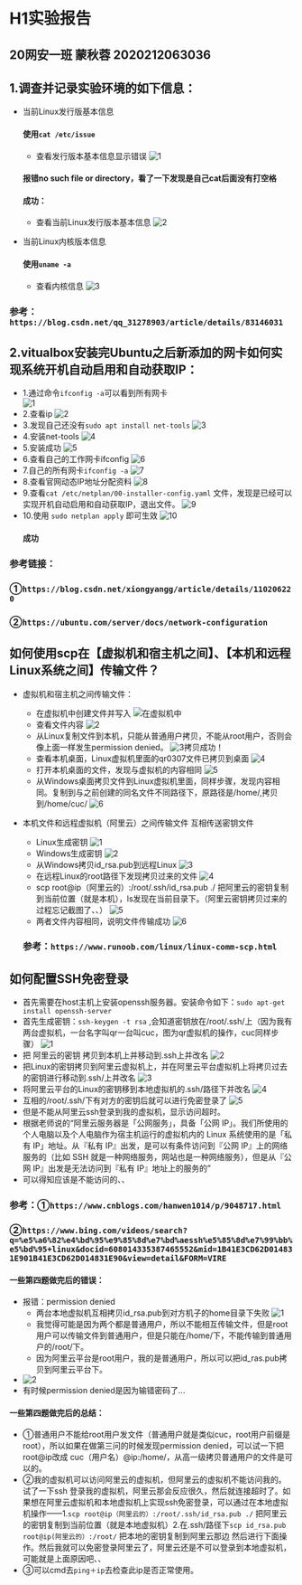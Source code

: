 # H1实验报告
## 20网安一班 蒙秋蓉 2020212063036 

## 1.调查并记录实验环境的如下信息：
- 当前Linux发行版基本信息
  #### 使用```cat /etc/issue``` 
  - 查看发行版本基本信息显示错误
  ![1](1/查看发行版本基本信息显示错误.png)
  #### 报错no such file or directory，看了一下发现是自己cat后面没有打空格
  #### 成功：
  - 查看当前Linux发行版本基本信息
  ![2](1/查看当前Linux发行版本基本信息.png)
  
- 当前Linux内核版本信息
  #### 使用```uname -a``` 
  - 查看内核信息
  ![3](1/uname%20-a%20查看内核信息.png)

### 参考：```https://blog.csdn.net/qq_31278903/article/details/83146031```

## 2.vitualbox安装完Ubuntu之后新添加的网卡如何实现系统开机自动启用和自动获取IP：
- 1.通过命令```ifconfig -a```可以看到所有网卡  
  ![1](2/使用ifconfig%20-a查看阿里云的所有网卡.png)
- 2.查看ip
  ![2](2/查看网卡.png)
- 3.发现自己还没有```sudo apt install net-tools```
  ![3](2/自己还没有install%20net-tools.png)
- 4.安装net-tools
  ![4](2/安装net-tools.png)
- 5.安装成功
  ![5](2/安装成功.png)
- 6.查看自己的工作网卡ifconfig
  ![6](2/自己的工作网卡ifconfig.png)
- 7.自己的所有网卡```ifconfig -a```
  ![7](2/自己的所有网卡ifconfig%20-a.png)
- 8.查看官网动态IP地址分配资料
  ![8](2/官网动态IP地址分配.png)
- 9.查看```cat /etc/netplan/00-installer-config.yaml``` 文件，发现是已经可以实现开机自动启用和自动获取IP，退出文件。
  ![9](2/自己的网卡.png)
- 10.使用 ```sudo netplan apply``` 即可生效
  ![10](2/生效.png)
  #### 成功

### 参考链接：
### ①```https://blog.csdn.net/xiongyangg/article/details/110206220```
### ②```https://ubuntu.com/server/docs/network-configuration```

## 如何使用scp在【虚拟机和宿主机之间】、【本机和远程Linux系统之间】传输文件？
- 虚拟机和宿主机之间传输文件：
  - 在虚拟机中创建文件并写入
  ![在虚拟机中](3/3.文件写入.png)
  - 查看文件内容
  ![2](3/3.查看文件内容.png)
  - 从Linux复制文件到本机，只能从普通用户拷贝，不能从root用户，否则会像上面一样发生permission denied。
  ![3](3/3.从Linux复制文件到本机，只能从普通用户拷贝，不能从root用户.png)拷贝成功！
  - 查看本机桌面，Linux虚拟机里面的qr0307文件已拷贝到桌面
  ![4](3/3.从Linux拷贝到本机桌面.png)
  - 打开本机桌面的文件，发现与虚拟机的内容相同
  ![5](3/3.内容相同.png)
  - 从Windows桌面拷贝文件到Linux虚拟机里面，同样步骤，发现内容相同。复制到与之前创建的同名文件不同路径下，原路径是/home/,拷贝到/home/cuc/
  ![6](3/3.从Windows桌面拷贝文件到Linux虚拟机里面.png)
  

- 本机文件和远程虚拟机（阿里云）之间传输文件
  互相传送密钥文件
  - Linux生成密钥
  ![1](3/3.Linux生成密钥.png)
  - Windows生成密钥
  ![2](3/3.Windows生成密钥.png)
  - 从Windows拷贝id_rsa.pub到远程Linux
  ![3](3/3.从Windows拷贝id_rsa.pub到远程Linux.png)
  - 在远程Linux的root路径下发现拷贝过来的文件
  ![4](3/3.在远程Linux的root路径下发现拷贝过来的文件.png)
  - scp root@ip（阿里云的）:/root/.ssh/id_rsa.pub ./ 把阿里云的密钥复制到当前位置（就是本机），ls发现在当前目录下。（阿里云密钥拷贝过来的过程忘记截图了、、）
  ![5](3/3.ls发现在当前目录下.png)
  - 两者文件内容相同，说明文件传输成功
  ![6](3/3.两者文件内容相同.png)

  ### 参考：```https://www.runoob.com/linux/linux-comm-scp.html```

## 如何配置SSH免密登录
- 首先需要在host主机上安装openssh服务器。安装命令如下：```sudo apt-get install openssh-server```
- 首先生成密钥：```ssh-keygen -t rsa``` ,会知道密钥放在/root/.ssh/上（因为我有两台虚拟机，一台名字叫qr一台叫cuc，图为qr虚拟机的操作，cuc同样步骤）
  ![1](4/生成.ssh文件夹.png)
- 把 阿里云的密钥 拷贝到本机上并移动到.ssh上并改名
  ![2](4/4.把阿里云的密钥拷贝到本机上并移动到.ssh上并改名.png)
- 把Linux的密钥拷贝到阿里云虚拟机上，并在阿里云平台虚拟机上将拷贝过去的密钥进行移动到.ssh/上并改名
  ![3](4/4.把Linux的密钥拷贝到阿里云虚拟机上.png)
- 将阿里云平台的Linux的密钥移到本地虚拟机的.ssh/路径下并改名
  ![4](4/4.将阿里云平台的Linux的密钥移到.ssh下并改名.png)
- 互相的/root/.ssh/下有对方的密钥后就可以进行免密登录了
  ![5](4/4.Linux可以免密登录阿里云.png)
- 但是不能从阿里云ssh登录到我的虚拟机，显示访问超时。
- 根据老师说的“阿里云服务器是「公网服务」，具备「公网 IP」。我们所使用的个人电脑以及个人电脑作为宿主机运行的虚拟机内的 Linux 系统使用的是「私有 IP」地址。从『私有 IP』出发，是可以有条件访问到『公网 IP』上的网络服务的（比如 SSH 就是一种网络服务，网站也是一种网络服务），但是从『公网 IP』出发是无法访问到『私有 IP』地址上的服务的”
- 可以得知应该是不能访问的、、

### 参考：①```https://www.cnblogs.com/hanwen1014/p/9048717.html```
### ②```https://www.bing.com/videos/search?q=%e5%a6%82%e4%bd%95%e9%85%8d%e7%bd%aessh%e5%85%8d%e7%99%bb%e5%bd%95+linux&docid=608014335387465552&mid=1B41E3CD62D014831E901B41E3CD62D014831E90&view=detail&FORM=VIRE```


#### 一些第四题做完后的错误：
- 报错：permission denied
  - 两台本地虚拟机互相拷贝id_rsa.pub到对方机子的home目录下失败
  ![1](4/两台本地虚拟机互相拷贝id_rsa.pub到对方机子的home目录下失败.png)
  - 我觉得可能是因为两个都是普通用户，所以不能相互传输文件，但是root用户可以传输文件到普通用户，但是只能在/home/下，不能传输到普通用户的/root/下。
  - 因为阿里云平台是root用户，我的是普通用户，所以可以把id_ras.pub拷贝到阿里云平台下。
- ![2](4/可以把id_ras.pub拷贝到阿里云平台下.png)
- 有时候permission denied是因为输错密码了...

#### 一些第四题做完后的总结：
- ①普通用户不能给root用户发文件（普通用户就是类似cuc，root用户前缀是root），所以如果在做第三问的时候发现permission denied，可以试一下把root@ip改成 cuc（用户名）@ip:/home/，从高一级拷贝普通用户的文件是可以的。
- ②我的虚拟机可以访问阿里云的虚拟机，但阿里云的虚拟机不能访问我的。试了一下ssh 登录我的虚拟机，阿里云那会反应很久，然后就连接超时了。如果想在阿里云虚拟机和本地虚拟机上实现ssh免密登录，可以通过在本地虚拟机操作——1.```scp root@ip（阿里云的）:/root/.ssh/id_rsa.pub ./``` 把阿里云的密钥复制到当前位置（就是本地虚拟机）2.在.ssh/路径下```scp id_rsa.pub root@ip(阿里云的）:/root/``` 把本地的密钥复制到阿里云那边 然后进行下面操作。然后我就可以免密登录阿里云了，阿里云还是不可以登录到本地虚拟机，可能就是上面原因吧、、
- ③可以cmd去```ping＋ip```去检查此ip是否正常使用。